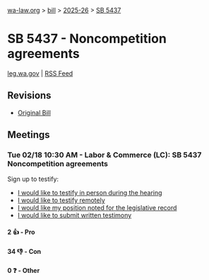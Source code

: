 [wa-law.org](/) > [bill](/bill/) > [2025-26](/bill/2025-26/) > [SB 5437](/bill/2025-26/sb/5437/)

# SB 5437 - Noncompetition agreements
[leg.wa.gov](https://app.leg.wa.gov/billsummary?BillNumber=5437&Year=2025&Initiative=false) | [RSS Feed](./rss.xml)

## Revisions
* [Original Bill](1/)

## Meetings
### Tue 02/18 10:30 AM - Labor & Commerce (LC): SB 5437 Noncompetition agreements
Sign up to testify:
* [I would like to testify in person during the hearing](https://app.leg.wa.gov/csi/Testifier/Add?chamber=House&mId=32831&aId=164006&caId=25849&tId=1)
* [I would like to testify remotely](https://app.leg.wa.gov/csi/Testifier/Add?chamber=House&mId=32831&aId=164006&caId=25849&tId=2)
* [I would like my position noted for the legislative record](https://app.leg.wa.gov/csi/Testifier/Add?chamber=House&mId=32831&aId=164006&caId=25849&tId=3)
* [I would like to submit written testimony](https://app.leg.wa.gov/csi/Testifier/Add?chamber=House&mId=32831&aId=164006&caId=25849&tId=4)

#### 2 👍 - Pro

#### 34 👎 - Con

#### 0 ❓ - Other

